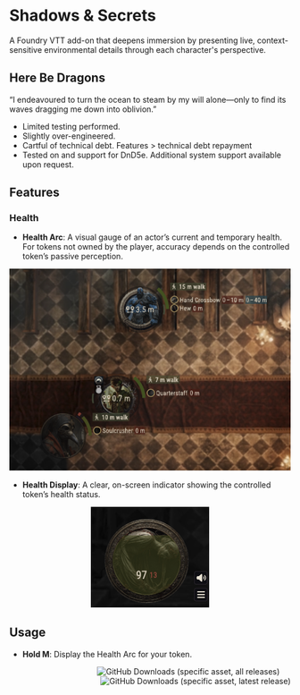 # Shadows & Secrets

A Foundry VTT add-on that deepens immersion by presenting live, context-sensitive environmental details through each character's perspective.

## Here Be Dragons

“I endeavoured to turn the ocean to steam by my will alone—only to find its waves dragging me down into oblivion.”

- Limited testing performed.
- Slightly over-engineered.
- Cartful of technical debt. Features > technical debt repayment
- Tested on and support for DnD5e. Additional system support available upon request.

## Features

### Health
- **Health Arc**: A visual gauge of an actor’s current and temporary health. For tokens not owned by the player, accuracy depends on the controlled token’s passive perception.

<p align=center>
    <img alt="Health Arc" src="assets/images/documentation/health-arc.png" />
</p>

- **Health Display**: A clear, on-screen indicator showing the controlled token’s health status.

<p align=center>
    <img alt="Health Display" src="assets/images/documentation/health-display.png" />
</p>

## Usage
- **Hold M**: Display the Health Arc for your token.

<p align=right>
    <img  alt="GitHub Downloads (specific asset, all releases)" src="https://img.shields.io/github/downloads/stonedtroll/shadows-and-secrets/module.zip?style=for-the-badge&labelColor=2A2D34%26&color=8C2E2E">&nbsp;&nbsp;&nbsp;&nbsp;&nbsp;<img alt="GitHub Downloads (specific asset, latest release)" src="https://img.shields.io/github/downloads/stonedtroll/shadows-and-secrets/latest/module.zip?style=for-the-badge&labelColor=2A2D34&color=D97D26">
</p>

